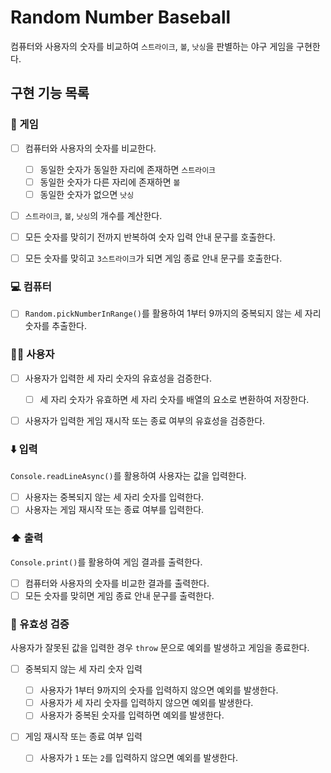 # Random Number Baseball

컴퓨터와 사용자의 숫자를 비교하여 `스트라이크`, `볼`, `낫싱`을 판별하는 야구 게임을 구현한다.

## 구현 기능 목록

### 🎰 게임

- [ ] 컴퓨터와 사용자의 숫자를 비교한다.

  - [ ] 동일한 숫자가 동일한 자리에 존재하면 `스트라이크`
  - [ ] 동일한 숫자가 다른 자리에 존재하면 `볼`
  - [ ] 동일한 숫자가 없으면 `낫싱`

- [ ] `스트라이크`, `볼`, `낫싱`의 개수를 계산한다.
- [ ] 모든 숫자를 맞히기 전까지 반복하여 숫자 입력 안내 문구를 호출한다.
- [ ] 모든 숫자를 맞히고 `3스트라이크`가 되면 게임 종료 안내 문구를 호출한다.

### 💻 컴퓨터

- [ ] `Random.pickNumberInRange()`를 활용하여 1부터 9까지의 중복되지 않는 세 자리 숫자를 추출한다.

### 🙋‍♀️ 사용자

- [ ] 사용자가 입력한 세 자리 숫자의 유효성을 검증한다.

  - [ ] 세 자리 숫자가 유효하면 세 자리 숫자를 배열의 요소로 변환하여 저장한다.

- [ ] 사용자가 입력한 게임 재시작 또는 종료 여부의 유효성을 검증한다.

### ⬇️ 입력

`Console.readLineAsync()`를 활용하여 사용자는 값을 입력한다.

- [ ] 사용자는 중복되지 않는 세 자리 숫자를 입력한다.
- [ ] 사용자는 게임 재시작 또는 종료 여부를 입력한다.

### ⬆️ 출력

`Console.print()`를 활용하여 게임 결과를 출력한다.

- [ ] 컴퓨터와 사용자의 숫자를 비교한 결과를 출력한다.
- [ ] 모든 숫자를 맞히면 게임 종료 안내 문구를 출력한다.

### 🐛 유효성 검증

사용자가 잘못된 값을 입력한 경우 `throw` 문으로 예외를 발생하고 게임을 종료한다.

- [ ] 중복되지 않는 세 자리 숫자 입력

  - [ ] 사용자가 1부터 9까지의 숫자를 입력하지 않으면 예외를 발생한다.
  - [ ] 사용자가 세 자리 숫자를 입력하지 않으면 예외를 발생한다.
  - [ ] 사용자가 중복된 숫자를 입력하면 예외를 발생한다.

- [ ] 게임 재시작 또는 종료 여부 입력

  - [ ] 사용자가 `1` 또는 `2`를 입력하지 않으면 예외를 발생한다.
